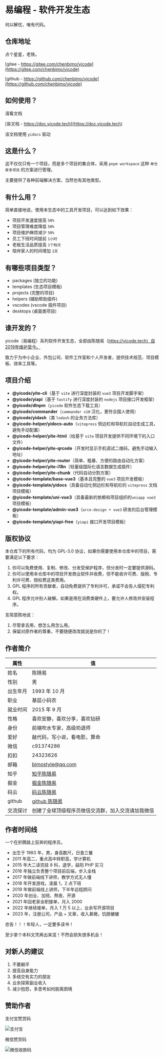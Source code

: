 # 易编程 - 软件开发生态

何以解忧，唯有代码。

## 仓库地址

点个星星，老铁。

[gitee - https://gitee.com/chenbimo/yicode](https://gitee.com/chenbimo/yicode)

[github - https://github.com/chenbimo/yicode](https://github.com/chenbimo/yicode)

## 如何使用？

请看文档

[易文档 - https://doc.yicode.tech](https://doc.yicode.tech)

该文档使用 `yidocs` 驱动

## 这是什么？

这不仅仅只有一个项目，而是多个项目的集合体，采用 `pnpm workspace` 这种 `单仓库多项目` 的方案进行管理。

主要提供了各种前端解决方案，当然也有其他类型。

## 有什么用？

简单直接地说，使用本生态中的工具开发项目，可以达到如下效果：

-   项目开发速度提高 `50%`
-   项目管理难度降低 `50%`
-   项目维护麻烦减少 `50%`
-   员工下班时间提前 `1小时`
-   老板生活品质提高 `1个档次`
-   陪伴家人的时间增加 `1天`

## 有哪些项目类型？

-   packages (独立的功能)
-   templates (生态项目模板)
-   projects (完整的项目)
-   helpers (辅助帮助插件)
-   vscodes (vscode 插件项目)
-   desktops (桌面类项目)

## 谁开发的？

yicode（易编程）系列软件开发生态，全部由陈随易（https://yicode.tech）自2019年维护至今。

致力于为中小企业、外包公司、软件工作室和个人开发者，提供技术规范、项目模板、效率工具等。

## 项目介绍

-   **@yicode/yite-cli**（基于 `vite` 进行深度封装的 `vue3` 项目开发脚手架）
-   **@yicode/yiapi**（基于 `fastify` 进行深度封装的 `nodejs` 项目接口开发框架）
-   **@yicode/dlnpm**（`yicode` 软件生态下载工具）
-   **@yicode/commander**（`commander v10` 汉化，更符合国人使用）
-   **@yicode/yidash**（类 `lodash` 的业务方法库）
-   **@yicode-helper/yidocs-auto**（`vitepress` 侧边栏和导航栏自动生成工具，避免手动配置）
-   **@yicode-helper/yite-html**（给基于 `vite` 项目开发提供不同环境下的入口文件）
-   **@yicode-helper/yite-qrcode**（开发时显示手机调试二维码，避免手动输入地址）
-   **@yicode-helper/yite-router**（简单、粗暴、方便的路由自动化方案）
-   **@yicode-helper/yite-i18n**（轻量级国际化语言数据生成插件）
-   **@yicode-helper/yite-chunk**（代码自动分割方案）
-   **@yicode-template/base-vue3**（基本且完整的 `vue3` 项目开发模板）
-   **@yicode-template/yidocs**（具备自动化侧边栏和导航栏的 `vitepress` 文档项目模板）
-   **@yicode-template/uni-vue3**（具备最新的依赖和项目组织的`uniapp vue3`项目模板）
-   **@yicode-template/admin-vue3**（`arco-design + vue3` 研发的后台管理模板）
-   **@yicode-template/yiapi-free**（`yiapi` 接口开发项目模板）

## 版权协议

本仓库下的所有代码，均为 GPL-3.0 协议，如果你需要使用本仓库中的项目，需要满足以下要求：

1. 你可以免费使用、复制、修改、分发受保护程序，但分发时一定要提供源码。
2. 你可以使用本仓库中的项目开发商业软件并收费，但不能收许可费、版税、专利许可费、授权费这类费用。
3. GPL 程序的所有贡献者，自动免费提供了专利许可，承诺不会告人侵犯专利权。
4. GPL 程序允许别人破解。如果是用在消费类硬件上，要允许人修改并安装程序。

言简意赅地说：

1. 尽管拿去用，想怎么用怎么用。
2. 保留对原作者的尊重，不要随便改改就说是你的了！

## 作者简介

| 属性     | 值                                                    |
| -------- | ----------------------------------------------------- |
| 姓名     | 陈随易                                                |
| 性别     | 男                                                    |
| 出生年月 | 1993 年 10 月                                         |
| 职业     | 基层小码农                                            |
| 就业时间 | 2015 年 9 月                                          |
| 性格     | 喜欢安静，喜欢分享，喜欢钻研                          |
| 身份     | 前端吹水专家，高级劝退师                              |
| 爱好     | 敲代码，写小说，看电影，算命                          |
| 微信     | c91374286                                             |
| 扣扣     | 24323626                                              |
| 邮箱     | bimostyle@qq.com                                      |
| 知乎     | [知乎陈随易](https://www.zhihu.com/people/chensuiyi)  |
| 掘金     | [掘金陈随易](https://juejin.im/user/1239904846873326) |
| 码云     | [码云陈随易](https://gitee.com/banshiweichen)         |
| github   | [github 陈随易](https://github.com/chenbimo)          |
| 交流探讨 | 创建了全球顶级程序员微信交流群，加入交流请加我微信    |

## 作者时间线

一个在折腾路上狂奔的程序员。

-   出生于 1993 年，男，身高数尺，日食三餐
-   2011 年高二，重点高中转职高，学计算机
-   2015 年大二读完挂 8 科，退学，益阳 PHP 实习
-   2016 年独立负责整个项目前后端，步入全栈
-   2017 年做前端线下讲师，教学方式无人懂
-   2018 年开发游戏，凌晨 1，2 点下班
-   2019 年做前端线上讲师，下半年远程顾问
-   2020 年创业、加班、熬夜、开源
-   2021 年回老家全职接单，月入 2000
-   2022 年继续接单，月入 1 万 5 以上，业余写开源项目
-   2023 年，注册公司，产品 + 文章，收入甚微，饥肠辘辘

忠告！！！年轻人，一定要多读书！

至少拿个本科文凭再出来混！不然会损失很多机会！

## 对新人的建议

1. 不要躺平
2. 提高自身能力
3. 多结交有实力的朋友
4. 业余探索副业收入
5. 减少抱怨，多思考如何脱离困境

## 赞助作者

支付宝赞赏码

![支付宝](https://static.chensuiyi.com/alipay-qrcode.png)

微信赞赏码

![微信收款码](https://static.chensuiyi.com/wepay-qrcode.png)
